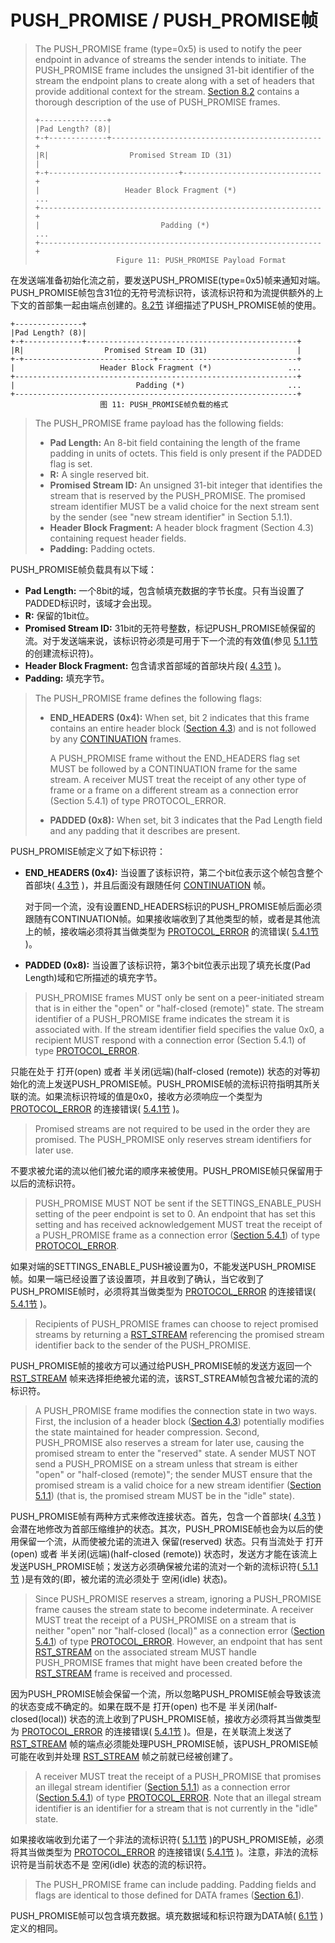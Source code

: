 # PUSH\_PROMISE / PUSH_PROMISE帧
> The PUSH\_PROMISE frame (type=0x5) is used to notify the peer endpoint in advance of streams the sender intends to initiate. The PUSH\_PROMISE frame includes the unsigned 31-bit identifier of the stream the endpoint plans to create along with a set of headers that provide additional context for the stream. [Section 8.2](http://httpwg.org/specs/rfc7540.html#PushResources) contains a thorough description of the use of PUSH_PROMISE frames.
> 
> ```
> +---------------+
> |Pad Length? (8)|
> +-+-------------+-----------------------------------------------+
> |R|                  Promised Stream ID (31)                    |
> +-+-----------------------------+-------------------------------+
> |                   Header Block Fragment (*)                 ...
> +---------------------------------------------------------------+
> |                           Padding (*)                       ...
> +---------------------------------------------------------------+
> 					Figure 11: PUSH_PROMISE Payload Format
> ```

在发送端准备初始化流之前，要发送PUSH\_PROMISE(type=0x5)帧来通知对端。PUSH\_PROMISE帧包含31位的无符号流标识符，该流标识符和为流提供额外的上下文的首部集一起由端点创建的。[8.2节](http://httpwg.org/specs/rfc7540.html#PushResources) 详细描述了PUSH_PROMISE帧的使用。

``` 
+---------------+
|Pad Length? (8)|
+-+-------------+-----------------------------------------------+
|R|                  Promised Stream ID (31)                    |
+-+-----------------------------+-------------------------------+
|                   Header Block Fragment (*)                 ...
+---------------------------------------------------------------+
|                           Padding (*)                       ...
+---------------------------------------------------------------+
					图 11: PUSH_PROMISE帧负载的格式
```


> The PUSH_PROMISE frame payload has the following fields:
> 
> * **Pad Length:** An 8-bit field containing the length of the frame padding in units of octets. This field is only present if the PADDED flag is set.
> * **R:** A single reserved bit.
> * **Promised Stream ID:** An unsigned 31-bit integer that identifies the stream that is reserved by the PUSH_PROMISE. The promised stream identifier MUST be a valid choice for the next stream sent by the sender (see "new stream identifier" in Section 5.1.1).
> * **Header Block Fragment:** A header block fragment (Section 4.3) containing request header fields.
> * **Padding:**	Padding octets.

PUSH\_PROMISE帧负载具有以下域：

* **Pad Length:** 一个8bit的域，包含帧填充数据的字节长度。只有当设置了PADDED标识时，该域才会出现。
* **R:** 保留的1bit位。
* **Promised Stream ID:** 31bit的无符号整数，标记PUSH\_PROMISE帧保留的流。对于发送端来说，该标识符必须是可用于下一个流的有效值(参见 [5.1.1节](http://httpwg.org/specs/rfc7540.html#StreamIdentifiers) 的创建流标识符)。
* **Header Block Fragment:** 包含请求首部域的首部块片段( [4.3节](http://httpwg.org/specs/rfc7540.html#HeaderBlock) )。
* **Padding:** 填充字节。


> The PUSH\_PROMISE frame defines the following flags:
> 
> * **END_HEADERS (0x4):** When set, bit 2 indicates that this frame contains an entire header block ([Section 4.3](http://httpwg.org/specs/rfc7540.html#HeaderBlock)) and is not followed by any [CONTINUATION](http://httpwg.org/specs/rfc7540.html#CONTINUATION) frames.
> 
> 	A PUSH\_PROMISE frame without the END\_HEADERS flag set MUST be followed by a CONTINUATION frame for the same stream. A receiver MUST treat the receipt of any other type of frame or a frame on a different stream as a connection error (Section 5.4.1) of type PROTOCOL_ERROR.
> 
> * **PADDED (0x8):** When set, bit 3 indicates that the Pad Length field and any padding that it describes are present.

PUSH\_PROMISE帧定义了如下标识符：

* **END_HEADERS (0x4):** 当设置了该标识符，第二个bit位表示这个帧包含整个首部块( [4.3节](http://httpwg.org/specs/rfc7540.html#HeaderBlock) )，并且后面没有跟随任何 [CONTINUATION](http://httpwg.org/specs/rfc7540.html#CONTINUATION) 帧。

  对于同一个流，没有设置END\_HEADERS标识的PUSH\_PROMISE帧后面必须跟随有CONTINUATION帧。如果接收端收到了其他类型的帧，或者是其他流上的帧，接收端必须将其当做类型为 [PROTOCOL\_ERROR](http://httpwg.org/specs/rfc7540.html#PROTOCOL_ERROR) 的流错误( [5.4.1节](http://httpwg.org/specs/rfc7540.html#ConnectionErrorHandler) )。

* **PADDED (0x8):** 当设置了该标识符，第3个bit位表示出现了填充长度(Pad Length)域和它所描述的填充字节。


> PUSH\_PROMISE frames MUST only be sent on a peer-initiated stream that is in either the "open" or "half-closed (remote)" state. The stream identifier of a PUSH\_PROMISE frame indicates the stream it is associated with. If the stream identifier field specifies the value 0x0, a recipient MUST respond with a connection error (Section 5.4.1) of type [PROTOCOL_ERROR](http://httpwg.org/specs/rfc7540.html#PROTOCOL_ERROR).

只能在处于 打开(open) 或者 半关闭(远端)(half-closed (remote)) 状态的对等初始化的流上发送PUSH\_PROMISE帧。PUSH\_PROMISE帧的流标识符指明其所关联的流。如果流标识符域的值是0x0，接收方必须响应一个类型为 [PROTOCOL\_ERROR](http://httpwg.org/specs/rfc7540.html#PROTOCOL_ERROR) 的连接错误( [5.4.1节](http://httpwg.org/specs/rfc7540.html#ConnectionErrorHandler) )。


> Promised streams are not required to be used in the order they are promised. The PUSH_PROMISE only reserves stream identifiers for later use.

不要求被允诺的流以他们被允诺的顺序来被使用。PUSH\_PROMISE帧只保留用于以后的流标识符。


> PUSH\_PROMISE MUST NOT be sent if the SETTINGS\_ENABLE\_PUSH setting of the peer endpoint is set to 0. An endpoint that has set this setting and has received acknowledgement MUST treat the receipt of a PUSH\_PROMISE frame as a connection error ([Section 5.4.1](http://httpwg.org/specs/rfc7540.html#ConnectionErrorHandler)) of type [PROTOCOL_ERROR](http://httpwg.org/specs/rfc7540.html#PROTOCOL_ERROR).

如果对端的SETTINGS\_ENABLE\_PUSH被设置为0，不能发送PUSH\_PROMISE帧。如果一端已经设置了该设置项，并且收到了确认，当它收到了PUSH\_PROMISE帧时，必须将其当做类型为 [PROTOCOL\_ERROR](http://httpwg.org/specs/rfc7540.html#PROTOCOL_ERROR) 的连接错误( [5.4.1节](http://httpwg.org/specs/rfc7540.html#ConnectionErrorHandler) )。


> Recipients of PUSH\_PROMISE frames can choose to reject promised streams by returning a [RST\_STREAM](http://httpwg.org/specs/rfc7540.html#PROTOCOL_ERROR) referencing the promised stream identifier back to the sender of the PUSH_PROMISE.

PUSH\_PROMISE帧的接收方可以通过给PUSH\_PROMISE帧的发送方返回一个 [RST\_STREAM](http://httpwg.org/specs/rfc7540.html#PROTOCOL_ERROR) 帧来选择拒绝被允诺的流，该RST\_STREAM帧包含被允诺的流的标识符。


> A PUSH\_PROMISE frame modifies the connection state in two ways. First, the inclusion of a header block ([Section 4.3](http://httpwg.org/specs/rfc7540.html#HeaderBlock)) potentially modifies the state maintained for header compression. Second, PUSH\_PROMISE also reserves a stream for later use, causing the promised stream to enter the "reserved" state. A sender MUST NOT send a PUSH_PROMISE on a stream unless that stream is either "open" or "half-closed (remote)"; the sender MUST ensure that the promised stream is a valid choice for a new stream identifier ([Section 5.1.1](http://httpwg.org/specs/rfc7540.html#StreamIdentifiers)) (that is, the promised stream MUST be in the "idle" state).

PUSH\_PROMISE帧有两种方式来修改连接状态。首先，包含一个首部块( [4.3节](http://httpwg.org/specs/rfc7540.html#HeaderBlock) )会潜在地修改为首部压缩维护的状态。其次，PUSH\_PROMISE帧也会为以后的使用保留一个流，从而使被允诺的流进入 保留(reserved) 状态。只有当流处于 打开(open) 或者 半关闭(远端)(half-closed (remote)) 状态时，发送方才能在该流上发送PUSH\_PROMISE帧；发送方必须确保被允诺的流对一个新的流标识符([ 5.1.1节](http://httpwg.org/specs/rfc7540.html#StreamIdentifiers) )是有效的(即，被允诺的流必须处于 空闲(idle) 状态)。


> Since PUSH\_PROMISE reserves a stream, ignoring a PUSH\_PROMISE frame causes the stream state to become indeterminate. A receiver MUST treat the receipt of a PUSH\_PROMISE on a stream that is neither "open" nor "half-closed (local)" as a connection error ([Section 5.4.1](http://httpwg.org/specs/rfc7540.html#ConnectionErrorHandler)) of type [PROTOCOL\_ERROR](http://httpwg.org/specs/rfc7540.html#PROTOCOL_ERROR). However, an endpoint that has sent [RST\_STREAM](http://httpwg.org/specs/rfc7540.html#RST_STREAM) on the associated stream MUST handle PUSH_PROMISE frames that might have been created before the [RST\_STREAM](http://httpwg.org/specs/rfc7540.html#RST_STREAM) frame is received and processed.

因为PUSH\_PROMISE帧会保留一个流，所以忽略PUSH\_PROMISE帧会导致该流的状态变成不确定的。如果在既不是 打开(open) 也不是 半关闭(half-closed(local)) 状态的流上收到了PUSH\_PROMISE帧，接收方必须将其当做类型为 [PROTOCOL\_ERROR](http://httpwg.org/specs/rfc7540.html#PROTOCOL_ERROR) 的连接错误( [5.4.1节](http://httpwg.org/specs/rfc7540.html#ConnectionErrorHandler) )。但是，在关联流上发送了 [RST\_STREAM](http://httpwg.org/specs/rfc7540.html#RST_STREAM) 帧的端点必须能处理PUSH\_PROMISE帧，该PUSH\_PROMISE帧可能在收到并处理 [RST\_STREAM](http://httpwg.org/specs/rfc7540.html#RST_STREAM) 帧之前就已经被创建了。


> A receiver MUST treat the receipt of a PUSH\_PROMISE that promises an illegal stream identifier ([Section 5.1.1](http://httpwg.org/specs/rfc7540.html#StreamIdentifiers)) as a connection error ([Section 5.4.1](http://httpwg.org/specs/rfc7540.html#ConnectionErrorHandler)) of type [PROTOCOL\_ERROR](http://httpwg.org/specs/rfc7540.html#PROTOCOL_ERROR). Note that an illegal stream identifier is an identifier for a stream that is not currently in the "idle" state.

如果接收端收到允诺了一个非法的流标识符( [5.1.1节](http://httpwg.org/specs/rfc7540.html#StreamIdentifiers) )的PUSH\_PROMISE帧，必须将其当做类型为 [PROTOCOL\_ERROR](http://httpwg.org/specs/rfc7540.html#PROTOCOL_ERROR) 的连接错误( [5.4.1节](http://httpwg.org/specs/rfc7540.html#ConnectionErrorHandler) )。注意，非法的流标识符是当前状态不是 空闲(idle) 状态的流的标识符。


> The PUSH\_PROMISE frame can include padding. Padding fields and flags are identical to those defined for DATA frames ([Section 6.1](http://httpwg.org/specs/rfc7540.html#DATA)).

PUSH\_PROMISE帧可以包含填充数据。填充数据域和标识符跟为DATA帧( [6.1节](http://httpwg.org/specs/rfc7540.html#DATA) )定义的相同。